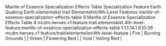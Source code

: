 <ability>
  <name>Mantle of Essence Specialization Effects Table</name>
  <keywords>
    <keyword>Specialization</keyword>
  </keywords>
  <type>Feature</type>
  <distance>Earth</distance>
  <target>Quaking Earth</target>
  <metadata>
    <class>elementalist</class>
    <feature_type>trait</feature_type>
    <file_dpath>Elementalist/4th-Level Features</file_dpath>
    <item_id>mantle-of-essence-specialization-effects-table</item_id>
    <item_index>8</item_index>
    <item_name>Mantle of Essence Specialization Effects Table</item_name>
    <level>4</level>
    <scc>mcdm.heroes.v1:feature.trait.elementalist.4th-level-feature:mantle-of-essence-specialization-effects-table</scc>
    <scdc>1.1.1:14.1.9.10:08</scdc>
    <source>mcdm.heroes.v1</source>
    <type>feature/trait/elementalist/4th-level-feature</type>
  </metadata>
  <effects>
    <effect type="mundane">| Fire           | Burning Grounds |
| Green          | Flowering Bed   |
| Void           | Veiling Bed     |</effect>
  </effects>
</ability>

